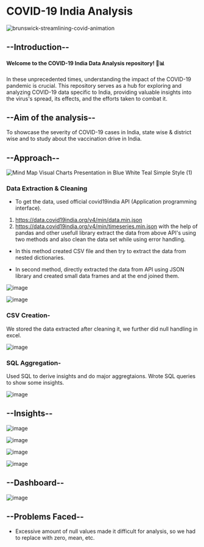 # COVID-19 India Analysis
![brunswick-streamlining-covid-animation](https://github.com/sarthak0613/COVID19-Project/assets/135547703/d687733b-5eac-4e72-8344-7069efce2e32)


## --Introduction--


#### Welcome to the COVID-19 India Data Analysis repository! 🦠📊

In these unprecedented times, understanding the impact of the COVID-19 pandemic is crucial. This repository serves as a hub for exploring and analyzing COVID-19 data specific to India, providing valuable insights into the virus's spread, its effects, and the efforts taken to combat it.



##  --Aim of the analysis--


To showcase the severity of COVID-19 cases in India, state wise & district wise and to study about the vaccination drive in India.

## --Approach--


![Mind Map Visual Charts Presentation in Blue White Teal Simple Style (1)](https://github.com/sarthak0613/COVID19-Project/assets/135547703/19a56075-b168-45ec-bc20-7d903b163208)



### Data Extraction & Cleaning
- To get the data, used official covid19india API (Application programming interface).
1. https://data.covid19india.org/v4/min/data.min.json
2. https://data.covid19india.org/v4/min/timeseries.min.json
with the help of pandas and other usefull library extract the data from above API's using two methods and also clean the data set while using error handling.

- In this method created CSV file and then try to extract the data from nested dictionaries.

- In second method, directly extracted the data from API using JSON library and created small data frames and at the end joined them.

![image](https://github.com/sarthak0613/COVID19-Project/assets/135547703/798b991f-fe98-4e34-9bba-7baaa1aebdf9)


![image](https://github.com/sarthak0613/COVID19-Project/assets/135547703/e9e93d9e-4cee-47dd-85b7-4a799712c049)


### CSV Creation-

We stored the data extracted after cleaning it, we further did null handling in excel.


![image](https://github.com/sarthak0613/COVID19-Project/assets/135547703/57151bff-802c-493b-bbdb-c4f09c9cf4ce)


### SQL Aggregation-

Used SQL to derive insights and do major aggregtaions. Wrote SQL queries to show some insights.


![image](https://github.com/sarthak0613/COVID19-Project/assets/135547703/46519470-5e3e-483d-9ac8-b51c737a2ff1)


## --Insights--


![image](https://github.com/sarthak0613/COVID19-Project/assets/135547703/fb5bd961-f373-468a-acc5-fc4799d86df8)


![image](https://github.com/sarthak0613/COVID19-Project/assets/135547703/e14497cb-351c-4d91-a10a-f116bc6f79d1)


![image](https://github.com/sarthak0613/COVID19-Project/assets/135547703/8c23769c-1fdc-4778-8fef-acb6ed3f8811)


![image](https://github.com/sarthak0613/COVID19-Project/assets/135547703/1a0e8c0f-5647-40db-802c-dda4687fc04d)


## --Dashboard--

![image](https://github.com/sarthak0613/COVID19-Project/assets/135547703/cbb8d588-a7a2-4681-8e01-4523700b5fbc)

## --Problems Faced--

- Excessive amount of null values made it difficult for analysis, so we had to replace with zero, mean, etc.
